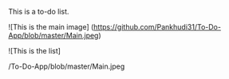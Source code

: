 This is a to-do list.

![This is the main image]
(https://github.com/Pankhudi31/To-Do-App/blob/master/Main.jpeg)

![This is the list]

/To-Do-App/blob/master/Main.jpeg

